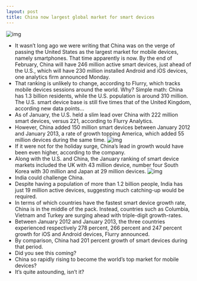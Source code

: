 ```yaml
---
layout: post
title: China now largest global market for smart devices
---
```

![img](http://media.idownloadblog.com/wp-content/uploads/2013/02/flurry_chart_1.png)
* It wasn’t long ago we were writing that China was on the verge of passing the United States as the largest market for mobile devices, namely smartphones. That time apparently is now. By the end of February, China will have 246 million active smart devices, just ahead of the U.S., which will have 230 million installed Android and iOS devices, one analytics firm announced Monday.
* That ranking is unlikely to change, according to Flurry, which tracks mobile devices sessions around the world. Why? Simple math: China has 1.3 billion residents, while the U.S. population is around 310 million. The U.S. smart device base is still five times that of the United Kingdom, according new data points…
* As of January, the U.S. held a slim lead over China with 222 million smart devices, versus 221, according to Flurry Analytics.
* However, China added 150 million smart devices between January 2012 and January 2013, a rate of growth topping America, which added 55 million devices during the same time.
![img](http://media.idownloadblog.com/wp-content/uploads/2013/02/flurry-devices-per-country.png)
* If it were not for the holiday surge, China’s lead in growth would have been even higher, according to the company.
* Along with the U.S. and China, the January ranking of smart device markets included the UK with 43 million device, number four South Korea with 30 million and Japan at 29 million devices.
![img](http://media.idownloadblog.com/wp-content/uploads/2013/02/flurry_chart_2a.png)
* India could challenge China.
* Despite having a population of more than 1.2 billion people, India has just 19 million active devices, suggesting much catching-up would be required.
* In terms of which countries have the fastest smart device growth rate, China is in the middle of the pack. Instead, countries such as Columbia, Vietnam and Turkey are surging ahead with triple-digit growth-rates.
* Between January 2012 and January 2013, the three countries experienced respectively 278 percent, 266 percent and 247 percent growth for iOS and Android devices, Flurry announced.
* By comparison, China had 201 percent growth of smart devices during that period.
* Did you see this coming?
* China so rapidly rising to become the world’s top market for mobile devices?
* It’s quite astounding, isn’t it?

